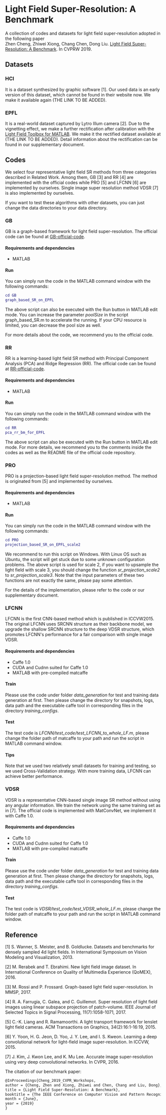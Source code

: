 # Light Field Super-Resolution: A Benchmark
A collection of codes and datasets for light field super-resolution adopted in the following paper </br>
Zhen Cheng, Zhiwei Xiong, Chang Chen, Dong Liu. [Light Field Super-Resolution: A Benchmark](http://openaccess.thecvf.com/content_CVPRW_2019/html/NTIRE/Cheng_Light_Field_Super-Resolution_A_Benchmark_CVPRW_2019_paper.html). In CVPRW 2019. </br>

## Datasets
### HCI
It is a dataset synthesized by graphic software [1]. Our used data is an early version of this dataset, which cannot be found in their website now. We make it available again (THE LINK TO BE ADDED).

### EPFL
It is a real-world dataset captured by Lytro Illum camera [2]. Due to the vignetting effect, we make a further rectification after calibration with the [Light Field Toolbox for MATLAB](http://dgd.vision/Tools/LFToolbox/). We make it the rectified dataset available at (THE LINK TO BE ADDED). Detail information about the rectification can be found in our supplementary document.

## Codes

We select four representative light field SR methods from three categories described in Related Work. Among them, GB [3] and RR [4] are implemented with the official codes while PRO [5] and LFCNN [6] are implemented by ourselves. Single image super resolution method VDSR [7] is also implemented by ourselves.

If you want to test these algorithms with other datasets, you can just change the data directories to your data directory.

### GB

GB is a graph-based framework for light field super-resolution. The official code can be found at [GB-official-code](https://github.com/rossimattia/light-field-super-resolution).

#### Requirements and dependencies

- MATLAB

#### Run

You can simply run the code in the MATLAB command window with the following commands:

```matlab
cd GB
graph_based_SR_on_EPFL
```

The above script can also be executed with the Run button in MATLAB edit mode. You can increase the parameter *poolSize* in the script graph_based_SR.m to accelerate the running. If your CPU resource is limited, you can decrease the pool size as well.

For more details about the code, we recommend you to the official code.

### RR

RR is a learning-based light field SR method with Principal Component Analysis (PCA) and Ridge Regression (RR). The official code can be found at [RR-official-code](https://github.com/rrfarr/LF-Editing).

#### Requirements and dependencies

- MATLAB

#### Run

You can simply run the code in the MATLAB command window with the following commands:

```matlab
cd RR
pca_rr_bm_for_EPFL
```

The above script can also be executed with the Run button in MATLAB edit mode. For more details, we recommend you to the comments inside the codes as well as the README file of the official code repository.

### PRO

PRO is a projection-based light field super-resolution method. The method is originated from [5] and implemented by ourselves.

#### Requirements and dependencies

- MATLAB

#### Run

You can simply run the code in the MATLAB command window with the following commands:

```matlab
cd PRO
projection_based_SR_on_EPFL_scale2
```

We recommend to run this script on Windows. With Linux OS such as Ubuntu, the script will get stuck due to some unknown configuration problems. The above script is used for scale 2, if you want to upsample the light field with scale 3, you should change the function *sr_projection_scale2* to *sr_projection_scale3*. Note that the input parameters of these two functions are not exactly the same, please pay some attention.

For the details of the implementation, please refer to the code or our supplementary document.

### LFCNN

LFCNN is the first CNN-based method which is published in ICCVW2015. The original LFCNN uses SRCNN structure as their backbone model, we upgrade the shallow SRCNN structure to the deep VDSR structure, which promotes LFCNN's performance for a fair comparison with single image VDSR.

#### Requirements and dependencies

- Caffe 1.0
- CUDA and Cudnn suited for Caffe 1.0
- MATLAB with pre-compiled matcaffe

#### Train

Please use the code under folder *data_generation* for test and training data generation at first. Then please change the directory for snapshots, logs, data path and the executable caffe tool in corresponding files in the directory *training_configs*.

#### Test

The test code is *LFCNN/test_code/test_LFCNN_to_whole_LF.m*, please change the folder path of matcaffe to your path and run the script in MATLAB command window.

#### Tips

Note that we used two relatively small datasets for training and testing, so we used Cross-Validation strategy. With more training data, LFCNN can achieve better performance.

### VDSR

VDSR is a representative CNN-based single image SR method without using any angular information. We train the network using the same training set as in [7]. The official code is implemented with MatConvNet, we implement it with Caffe 1.0.

#### Requirements and dependencies

- Caffe 1.0
- CUDA and Cudnn suited for Caffe 1.0
- MATLAB with pre-compiled matcaffe

#### Train

Please use the code under folder *data_generation* for test and training data generation at first. Then please change the directory for snapshots, logs, data path and the executable caffe tool in corresponding files in the directory *training_configs*.

#### Test

The test code is *VDSR/test_code/test_VDSR_whole_LF.m*, please change the folder path of matcaffe to your path and run the script in MATLAB command window.

## Reference

[1] S. Wanner, S. Meister, and B. Goldlucke. Datasets and benchmarks for densely sampled 4d light fields. In International Symposium on Vision Modeling and Visualization, 2013.

[2] M. Rerabek and T. Ebrahimi. New light field image dataset. In International Conference on Quality of Multimedia Experience (QoMEX), 2016.

[3] M. Rossi and P. Frossard. Graph-based light field super-resolution. In MMSP, 2017.

[4] R. A. Farrugia, C. Galea, and C. Guillemot. Super resolution of light field images using linear subspace projection of patch-volume. IEEE Journal of Selected Topics in Signal Processing, 11(7):1058-1071, 2017.

[5] C.-K. Liang and R. Ramamoorthi. A light transport framework for lenslet light field cameras. ACM Transactions on Graphics, 34(2):16:1-16:19, 2015.

[6] Y. Yoon, H. G. Jeon, D. Yoo, J. Y. Lee, and I. S. Kweon. Learning a deep convolutional network for light-field image super-resolution. In ICCVW, 2015.

[7] J. Kim, J. Kwon Lee, and K. Mu Lee. Accurate image super-resolution using very deep convolutional networks. In CVPR, 2016.

The citation of our benchmark paper:

```latex
@InProceedings{Cheng_2019_CVPR_Workshops,
author = {Cheng, Zhen and Xiong, Zhiwei and Chen, Chang and Liu, Dong},
title = {Light Field Super-Resolution: A Benchmark},
booktitle = {The IEEE Conference on Computer Vision and Pattern Recognition (CVPR) Workshops},
month = {June},
year = {2019}
}
```





